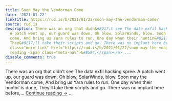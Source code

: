 ```yaml
---
title: Soon May the Vendorman Come
date: '2021-01-22'
linkTitle: https://rud.is/b/2021/01/22/soon-may-the-vendorman-come/
source: rud.is
description: There was an org that didn&#8217;t see The data exfil hacking spree.
  A patch went up, our guard was down, Oh blow, SolarWinds, blow. Soon may the Vendorman
  come, And bring us Yara rules to run. One day when their huntin&#8217; is done,
  They&#8217;ll take their scripts and go. There was no implant here before,... <a
  class="more-link" href="https://rud.is/b/2021/01/22/soon-may-the-vendorman-come/">Continue
  reading <span class="meta-nav">&#8594;</span></a> ...
disable_comments: true
---
```

There was an org that didn&#8217;t see The data exfil hacking spree. A patch went up, our guard was down, Oh blow, SolarWinds, blow. Soon may the Vendorman come, And bring us Yara rules to run. One day when their huntin&#8217; is done, They&#8217;ll take their scripts and go. There was no implant here before,... <a class="more-link" href="https://rud.is/b/2021/01/22/soon-may-the-vendorman-come/">Continue reading <span class="meta-nav">&#8594;</span></a> ...